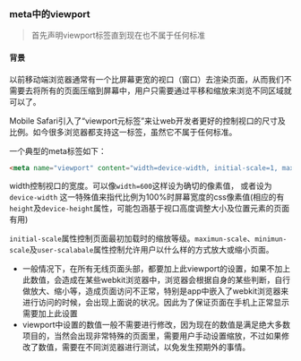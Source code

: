### meta中的viewport

> 首先声明viewport标签直到现在也不属于任何标准

#### 背景

以前移动端浏览器通常有一个比屏幕更宽的视口（窗口）去渲染页面，从而我们不需要去将所有的页面压缩到屏幕中，用户只需要通过平移和缩放来浏览不同区域就可以了。

Mobile Safari引入了“viewport元标签”来让web开发者更好的控制视口的尺寸及比例。如今很多浏览器都支持这一标签，虽然它不属于任何标准。

一个典型的meta标签如下：

```html
<meta name="viewport" content="width=device-width, initial-scale=1, maximum-scale=1">
```

width控制视口的宽度。可以像`width=600`这样设为确切的像素值， 或者设为`device-width` 这一特殊值来指代比例为100%时屏幕宽度的css像素值\(相应的有`height`及`device-height`属性，可能包涵基于视口高度调整大小及位置元素的页面有用\)

`initial-scale`属性控制页面最初加载时的缩放等级。`maximun-scale`、`minimun-scale`及`user-scalabale`属性控制允许用户以什么样的方式放大或缩小页面。

* 一般情况下，在所有无线页面头部，都要加上此viewport的设置，如果不加上此数值，会造成在某些webkit浏览器中，浏览器会根据自身的某些判断，自行做放大、缩小等，造成页面访问不正常，特别是app中嵌入了webkit浏览器来进行访问的时候，会出现上面说的状况。因此为了保证页面在手机上正常显示需要加上此设置
* viewport中设置的数值一般不需要进行修改，因为现在的数值是满足绝大多数项目的，当然会出现非常特殊的页面里，需要用户手动设置缩放，不过如果修改了数值，需要在不同浏览器进行测试，以免发生预期外的事情。



